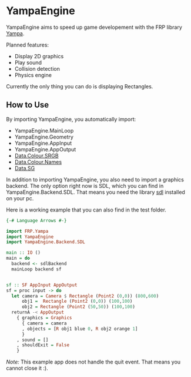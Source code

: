 # YampaEngine

YampaEngine aims to speed up game developement with the FRP library [Yampa](https://github.com/ivanperez-keera/Yampa).

Planned features:
- Display 2D graphics
- Play sound
- Collision detection
- Physics engine

Currently the only thing you can do is displaying Rectangles.

## How to Use

By importing YampaEngine, you automatically import:
- YampaEngine.MainLoop
- YampaEngine.Geometry
- YampaEngine.AppInput
- YampaEngine.AppOutput
- [Data.Colour.SRGB](https://hackage.haskell.org/package/colour-2.3.4/docs/Data-Colour-SRGB.html)
- [Data.Colour.Names](https://hackage.haskell.org/package/colour-2.3.4/docs/Data-Colour-Names.html)
- [Data.SG](https://hackage.haskell.org/package/SGplus-1.1)

In addition to importing YampaEngine, you also need to import a graphics backend. The only option right now is SDL, which you can find in YampaEngine.Backend.SDL. That means you need the library [sdl](https://www.libsdl.org/) installed on your pc.

Here is a working example that you can also find in the test folder.

```haskell
{-# Language Arrows #-}

import FRP.Yampa
import YampaEngine
import YampaEngine.Backend.SDL

main :: IO ()
main = do
  backend <- sdlBackend
  mainLoop backend sf


sf :: SF AppInput AppOutput
sf = proc input -> do
  let camera = Camera $ Rectangle (Point2 (0,0)) (800,600)
      obj1 =  Rectangle (Point2 (0,0)) (100,100)
      obj2 = Rectangle (Point2 (50,50)) (100,100)
  returnA -< AppOutput
    { graphics = Graphics
      { camera = camera
      , objects = [R obj1 blue 0, R obj2 orange 1]
      }
    , sound = []
    , shouldExit = False
    }
```

*Note:* This example app does not handle the quit event. That means you cannot close it :).
